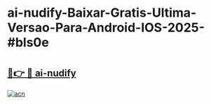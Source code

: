 # ai-nudify-Baixar-Gratis-Ultima-Versao-Para-Android-IOS-2025-#bls0e

# <h2><a href="https://ainizakaria.my?title=ai-nudify&ref=25M">🔗👉 🔴 ai-nudify</a></h2>

[![acn](https://github.com/user-attachments/assets/0f9c940e-d8b0-45ae-aac7-cd30a18b3e1c)](https://ainizakaria.my?title=ai-nudify&ref=25M)

